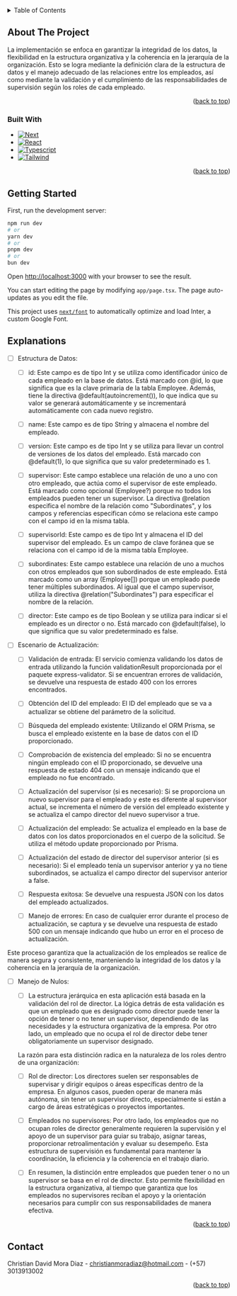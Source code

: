 
<a name="readme-top"></a>

<!-- TABLE OF CONTENTS -->
<details>
  <summary>Table of Contents</summary>
  <ol>
    <li>
      <a href="#about-the-project">About The Project</a>
      <ul>
        <li><a href="#built-with">Built With</a></li>
      </ul>
    </li>
    <li>
      <a href="#getting-started">Getting Started</a>
    </li>
    <li><a href="#explanations">Explnation</a></li>
    <li><a href="#contact">Contact</a></li>
  </ol>
</details>



<!-- ABOUT THE PROJECT -->
## About The Project

La implementación se enfoca en garantizar la integridad de los datos, la flexibilidad en la estructura organizativa y la coherencia en la jerarquía de la organización. Esto se logra mediante la definición clara de la estructura de datos y el manejo adecuado de las relaciones entre los empleados, así como mediante la validación y el cumplimiento de las responsabilidades de supervisión según los roles de cada empleado.

<p align="right">(<a href="#readme-top">back to top</a>)</p>



### Built With

* [![Next][Next.js]][Next-url]
* [![React][React.js]][React-url]
* [![Typescript][Typescript]][Typescript-url]
* [![Tailwind][Tailwind]][Tailwind-url]
  
<p align="right">(<a href="#readme-top">back to top</a>)</p>



<!-- GETTING STARTED -->
## Getting Started

First, run the development server:

```bash
npm run dev
# or
yarn dev
# or
pnpm dev
# or
bun dev
```

Open [http://localhost:3000](http://localhost:3000) with your browser to see the result.

You can start editing the page by modifying `app/page.tsx`. The page auto-updates as you edit the file.

This project uses [`next/font`](https://nextjs.org/docs/basic-features/font-optimization) to automatically optimize and load Inter, a custom Google Font.

<!-- ROADMAP -->
## Explanations

- [ ] Estructura de Datos:

    - [ ] id: Este campo es de tipo Int y se utiliza como identificador único de cada empleado en la base de datos. Está marcado con @id, lo que significa que es la clave primaria de la tabla Employee. Además, tiene la directiva @default(autoincrement()), lo que indica que su valor se generará automáticamente y se incrementará automáticamente con cada nuevo registro.
    
    - [ ] name: Este campo es de tipo String y almacena el nombre del empleado.
    
    - [ ] version: Este campo es de tipo Int y se utiliza para llevar un control de versiones de los datos del empleado. Está marcado con @default(1), lo que significa que su valor predeterminado es 1.
    
    - [ ] supervisor: Este campo establece una relación de uno a uno con otro empleado, que actúa como el supervisor de este empleado. Está marcado como opcional (Employee?) porque no todos los empleados pueden tener un supervisor. La directiva @relation     especifica el nombre de la relación como "Subordinates", y los campos y referencias especifican cómo se relaciona este campo con el campo id en la misma tabla.
    
    - [ ] supervisorId: Este campo es de tipo Int y almacena el ID del supervisor del empleado. Es un campo de clave foránea que se relaciona con el campo id de la misma tabla Employee.
    
    - [ ] subordinates: Este campo establece una relación de uno a muchos con otros empleados que son subordinados de este empleado. Está marcado como un array (Employee[]) porque un empleado puede tener múltiples subordinados. Al igual que el campo supervisor, utiliza la directiva @relation("Subordinates") para especificar el nombre de la relación.
    
    - [ ] director: Este campo es de tipo Boolean y se utiliza para indicar si el empleado es un director o no. Está marcado con @default(false), lo que significa que su valor predeterminado es false.

- [ ] Escenario de Actualización:

    - [ ] Validación de entrada: El servicio comienza validando los datos de entrada utilizando la función validationResult proporcionada por el paquete express-validator. Si se encuentran errores de validación, se devuelve una respuesta de estado 400 con los errores encontrados.

    - [ ] Obtención del ID del empleado: El ID del empleado que se va a actualizar se obtiene del parámetro de la solicitud.

    - [ ] Búsqueda del empleado existente: Utilizando el ORM Prisma, se busca el empleado existente en la base de datos con el ID proporcionado.

    - [ ] Comprobación de existencia del empleado: Si no se encuentra ningún empleado con el ID proporcionado, se devuelve una respuesta de estado 404 con un mensaje indicando que el empleado no fue encontrado.

    - [ ] Actualización del supervisor (si es necesario): Si se proporciona un nuevo supervisor para el empleado y este es diferente al supervisor actual, se incrementa el número de versión del empleado existente y se actualiza el campo director del nuevo supervisor a true.

    - [ ] Actualización del empleado: Se actualiza el empleado en la base de datos con los datos proporcionados en el cuerpo de la solicitud. Se utiliza el método update proporcionado por Prisma.

    - [ ] Actualización del estado de director del supervisor anterior (si es necesario): Si el empleado tenía un supervisor anterior y ya no tiene subordinados, se actualiza el campo director del supervisor anterior a false.

    - [ ] Respuesta exitosa: Se devuelve una respuesta JSON con los datos del empleado actualizados.

    - [ ] Manejo de errores: En caso de cualquier error durante el proceso de actualización, se captura y se devuelve una respuesta de estado 500 con un mensaje indicando que hubo un error en el proceso de actualización.

Este proceso garantiza que la actualización de los empleados se realice de manera segura y consistente, manteniendo la integridad de los datos y la coherencia en la jerarquía de la organización.

- [ ] Manejo de Nulos:
    - [ ] La estructura jerárquica en esta aplicación está basada en la validación del rol de director. La lógica detrás de esta validación es que un empleado que es designado como director puede tener la opción de tener o no tener un supervisor, dependiendo de las necesidades y la estructura organizativa de la empresa. Por otro lado, un empleado que no ocupa el rol de director debe tener obligatoriamente un supervisor designado.

    La razón para esta distinción radica en la naturaleza de los roles dentro de una organización:

    - [ ] Rol de director: Los directores suelen ser responsables de supervisar y dirigir equipos o áreas específicas dentro de la empresa. En algunos casos, pueden operar de manera más autónoma, sin tener un supervisor directo, especialmente si están a cargo de áreas estratégicas o proyectos importantes.

    - [ ] Empleados no supervisores: Por otro lado, los empleados que no ocupan roles de director generalmente requieren la supervisión y el apoyo de un supervisor para guiar su trabajo, asignar tareas, proporcionar retroalimentación y evaluar su desempeño. Esta estructura de supervisión es fundamental para mantener la coordinación, la eficiencia y la coherencia en el trabajo diario.

    - [ ] En resumen, la distinción entre empleados que pueden tener o no un supervisor se basa en el rol de director. Esto permite flexibilidad en la estructura organizativa, al tiempo que garantiza que los empleados no supervisores reciban el apoyo y la orientación necesarios para cumplir con sus responsabilidades de manera efectiva.


<p align="right">(<a href="#readme-top">back to top</a>)</p>


<!-- CONTACT -->
## Contact

Christian David Mora Diaz - christianmoradiaz@hotmail.com - (+57) 3013913002

<p align="right">(<a href="#readme-top">back to top</a>)</p>


<!-- MARKDOWN LINKS & IMAGES -->
<!-- https://www.markdownguide.org/basic-syntax/#reference-style-links -->
[contributors-shield]: https://img.shields.io/github/contributors/github_username/repo_name.svg?style=for-the-badge
[contributors-url]: https://github.com/github_username/repo_name/graphs/contributors
[forks-shield]: https://img.shields.io/github/forks/github_username/repo_name.svg?style=for-the-badge
[forks-url]: https://github.com/github_username/repo_name/network/members
[stars-shield]: https://img.shields.io/github/stars/github_username/repo_name.svg?style=for-the-badge
[stars-url]: https://github.com/github_username/repo_name/stargazers
[issues-shield]: https://img.shields.io/github/issues/github_username/repo_name.svg?style=for-the-badge
[issues-url]: https://github.com/github_username/repo_name/issues
[license-shield]: https://img.shields.io/github/license/github_username/repo_name.svg?style=for-the-badge
[license-url]: https://github.com/github_username/repo_name/blob/master/LICENSE.txt
[linkedin-shield]: https://img.shields.io/badge/-LinkedIn-black.svg?style=for-the-badge&logo=linkedin&colorB=555
[linkedin-url]: https://linkedin.com/in/linkedin_username
[product-screenshot]: images/screenshot.png
[Next.js]: https://img.shields.io/badge/next.js-000000?style=for-the-badge&logo=nextdotjs&logoColor=white
[Next-url]: https://nextjs.org/
[React.js]: https://img.shields.io/badge/React-20232A?style=for-the-badge&logo=react&logoColor=61DAFB
[React-url]: https://reactjs.org/
[Typescript]: https://img.shields.io/badge/TypeScript-007ACC?style=for-the-badge&logo=typescript&logoColor=white
[Typescript-url]: https://www.typescriptlang.org
[Tailwind]: https://camo.githubusercontent.com/1bb293c7e2061cb31d8d49ce762a23200cab1b99350e904a9fe24cb5dadf3eb7/68747470733a2f2f696d672e736869656c64732e696f2f62616467652f7374796c652d7461696c77696e646373732d333842324142
[Tailwind-url]: https://tailwindcss.com
[Svelte.dev]: https://img.shields.io/badge/Svelte-4A4A55?style=for-the-badge&logo=svelte&logoColor=FF3E00
[Svelte-url]: https://svelte.dev/
[Laravel.com]: https://img.shields.io/badge/Laravel-FF2D20?style=for-the-badge&logo=laravel&logoColor=white
[Laravel-url]: https://laravel.com
[Bootstrap.com]: https://img.shields.io/badge/Bootstrap-563D7C?style=for-the-badge&logo=bootstrap&logoColor=white
[Bootstrap-url]: https://getbootstrap.com
[JQuery.com]: https://img.shields.io/badge/jQuery-0769AD?style=for-the-badge&logo=jquery&logoColor=white
[JQuery-url]: https://jquery.com 
